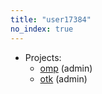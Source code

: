 ```yaml
---
title: "user17384"
no_index: true
---
```


* Projects:
  * [omp](/projects/omp/) (admin)
  * [otk](/projects/otk/) (admin)
